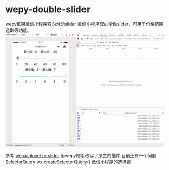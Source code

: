 # wepy-double-slider
wepy框架微信小程序双向滑动slider
微信小程序双向滑动slider，可用于价格范围选取等功能。
<img src="wepydbslider.gif" />


参考 [weixianlove/zy-slider](https://github.com/weixianlove/zy-slider)
用wepy框架改写了原生的插件
目前还有一个问题 SelectorQuery wx.createSelectorQuery()
微信小程序的选择器 

